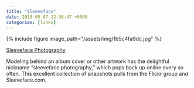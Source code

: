 ```yaml
---
title: "Sleeveface"
date: 2010-05-07 22:36:47 +0000
categories: [links]
---
```

{% include figure image_path="/assets/img/1b5c4fa9dc.jpg" %}
<figcaption><a href="https://www.webdesignerdepot.com/2010/04/captivating-examples-of-sleeveface-photography/">Sleeveface Photography</a></figcaption>

Modeling behind an album cover or other artwork has the delightful nickname “sleeveface photography,” which pops back up online every so often. This excellent collection of snapshots pulls from the Flickr group and Sleeveface.com.
